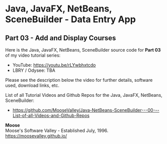# Java, JavaFX, NetBeans, SceneBuilder - Data Entry App
## Part 03 - Add and Display Courses

Here is the Java, JavaFX, NetBeans, SceneBuilder source code for
**Part 03** of my video tutorial series:
* YouTube: https://youtu.be/rLYwbhxtcdo
* LBRY / Odysee: TBA

Please see the description below the video for further details, software used, download links, etc.

List of all Tutorial Videos and Github Repos for the Java, JavaFX, NetBeans, SceneBuilder:
* https://github.com/MooseValley/Java-NetBeans-SceneBuilder---00---List-of-all-Videos-and-Github-Repos

**Moose**
<br>Moose's Software Valley - Established July, 1996.
<br>https://moosevalley.github.io/

